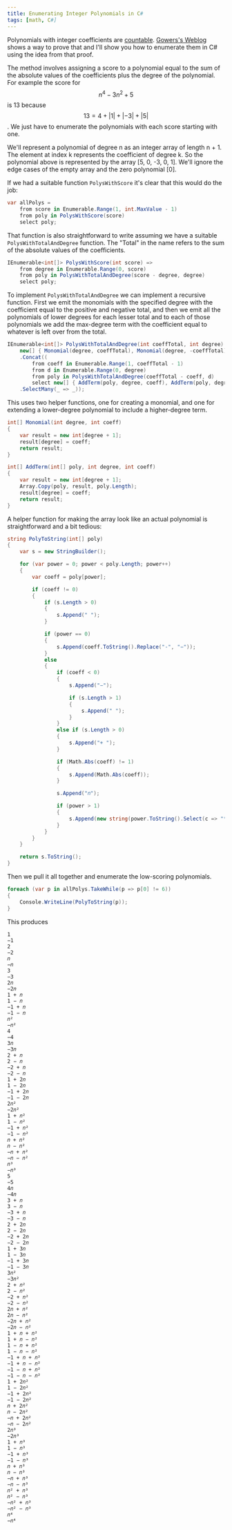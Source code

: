 ```yaml
---
title: Enumerating Integer Polynomials in C#
tags: [math, C#]
---
```


Polynomials with integer coefficients are [countable](https://en.wikipedia.org/wiki/Countable_set).
[Gowers's Weblog](https://gowers.wordpress.com/2008/07/30/recognising-countable-sets/) shows a way to
prove that and I'll show you how to enumerate them in C# using the idea from that proof.

The method involves assigning a score to a polynomial equal to the sum of the absolute values of the coefficients
plus the degree of the polynomial. For example the score for $$n^4 - 3n^2 + 5$$ is 13 because $$13=4+\left|1\right|+\left|-3\right|+\left|5\right|$$.
We just have to enumerate the polynomials with each score starting with one.

We'll represent a polynomial of degree n as an integer array of length n + 1. The element at index k represents
the coefficient of degree k. So the polynomial above is represented by the array [5, 0, -3, 0, 1]. We'll ignore
the edge cases of the empty array and the zero polynomial [0]. 

If we had a suitable function `PolysWithScore` it's clear that this would do the job:

```csharp
var allPolys =
    from score in Enumerable.Range(1, int.MaxValue - 1)
    from poly in PolysWithScore(score)
    select poly;
```

That function is also straightforward to write assuming we have a suitable `PolysWithTotalAndDegree` function.
The "Total" in the name refers to the sum of the absolute values of the coefficients. 

```csharp
IEnumerable<int[]> PolysWithScore(int score) =>
    from degree in Enumerable.Range(0, score)
    from poly in PolysWithTotalAndDegree(score - degree, degree)
    select poly;
```

To implement `PolysWithTotalAndDegree` we can implement a recursive function. First we emit the monomials
with the specified degree with the coefficient equal to the positive and negative total, and then we
emit all the polynomials of lower degrees for each lesser total and to each of those polynomials we
add the max-degree term with the coefficient equal to whatever is left over from the total.

```csharp
IEnumerable<int[]> PolysWithTotalAndDegree(int coeffTotal, int degree) =>
    new[] { Monomial(degree, coeffTotal), Monomial(degree, -coeffTotal) }
    .Concat((
        from coeff in Enumerable.Range(1, coeffTotal - 1)
        from d in Enumerable.Range(0, degree)
        from poly in PolysWithTotalAndDegree(coeffTotal - coeff, d)
        select new[] { AddTerm(poly, degree, coeff), AddTerm(poly, degree, -coeff) })
    .SelectMany(_ => _));
```

This uses two helper functions, one for creating a monomial, and one for extending a lower-degree
polynomial to include a higher-degree term.

```csharp
int[] Monomial(int degree, int coeff)
{
    var result = new int[degree + 1];
    result[degree] = coeff;
    return result;
}        

int[] AddTerm(int[] poly, int degree, int coeff)
{
    var result = new int[degree + 1];
    Array.Copy(poly, result, poly.Length);
    result[degree] = coeff;
    return result;
}
```

A helper function for making the array look like an actual polynomial is straightforward and a bit tedious:

```csharp
string PolyToString(int[] poly)
{
    var s = new StringBuilder();

    for (var power = 0; power < poly.Length; power++)
    {
        var coeff = poly[power];

        if (coeff != 0)
        {
            if (s.Length > 0)
            {
                s.Append(" ");
            }

            if (power == 0)
            {
                s.Append(coeff.ToString().Replace("-", "−"));
            }
            else
            {
                if (coeff < 0)
                {
                    s.Append("−");

                    if (s.Length > 1)
                    {
                        s.Append(" ");
                    }
                }
                else if (s.Length > 0)
                {
                    s.Append("+ ");
                }

                if (Math.Abs(coeff) != 1)
                {
                    s.Append(Math.Abs(coeff));
                }

                s.Append("𝑛");

                if (power > 1)
                {
                    s.Append(new string(power.ToString().Select(c => "⁰¹²³⁴⁵⁶⁷⁸⁹"[c - '0']).ToArray()));
                }
            }
        }
    }

    return s.ToString();
}
```

Then we pull it all together and enumerate the low-scoring polynomials.

```csharp
foreach (var p in allPolys.TakeWhile(p => p[0] != 6))
{
    Console.WriteLine(PolyToString(p));
}
```

This produces

```
1
−1
2
−2
𝑛
−𝑛
3
−3
2𝑛
−2𝑛
1 + 𝑛
1 − 𝑛
−1 + 𝑛
−1 − 𝑛
𝑛²
−𝑛²
4
−4
3𝑛
−3𝑛
2 + 𝑛
2 − 𝑛
−2 + 𝑛
−2 − 𝑛
1 + 2𝑛
1 − 2𝑛
−1 + 2𝑛
−1 − 2𝑛
2𝑛²
−2𝑛²
1 + 𝑛²
1 − 𝑛²
−1 + 𝑛²
−1 − 𝑛²
𝑛 + 𝑛²
𝑛 − 𝑛²
−𝑛 + 𝑛²
−𝑛 − 𝑛²
𝑛³
−𝑛³
5
−5
4𝑛
−4𝑛
3 + 𝑛
3 − 𝑛
−3 + 𝑛
−3 − 𝑛
2 + 2𝑛
2 − 2𝑛
−2 + 2𝑛
−2 − 2𝑛
1 + 3𝑛
1 − 3𝑛
−1 + 3𝑛
−1 − 3𝑛
3𝑛²
−3𝑛²
2 + 𝑛²
2 − 𝑛²
−2 + 𝑛²
−2 − 𝑛²
2𝑛 + 𝑛²
2𝑛 − 𝑛²
−2𝑛 + 𝑛²
−2𝑛 − 𝑛²
1 + 𝑛 + 𝑛²
1 + 𝑛 − 𝑛²
1 − 𝑛 + 𝑛²
1 − 𝑛 − 𝑛²
−1 + 𝑛 + 𝑛²
−1 + 𝑛 − 𝑛²
−1 − 𝑛 + 𝑛²
−1 − 𝑛 − 𝑛²
1 + 2𝑛²
1 − 2𝑛²
−1 + 2𝑛²
−1 − 2𝑛²
𝑛 + 2𝑛²
𝑛 − 2𝑛²
−𝑛 + 2𝑛²
−𝑛 − 2𝑛²
2𝑛³
−2𝑛³
1 + 𝑛³
1 − 𝑛³
−1 + 𝑛³
−1 − 𝑛³
𝑛 + 𝑛³
𝑛 − 𝑛³
−𝑛 + 𝑛³
−𝑛 − 𝑛³
𝑛² + 𝑛³
𝑛² − 𝑛³
−𝑛² + 𝑛³
−𝑛² − 𝑛³
𝑛⁴
−𝑛⁴
```
